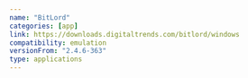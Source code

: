 ```yaml
---
name: "BitLord"
categories: [app]
link: https://downloads.digitaltrends.com/bitlord/windows
compatibility: emulation
versionFrom: "2.4.6-363"
type: applications
---
```


